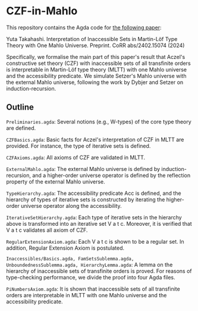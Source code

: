 # CZF-in-Mahlo

This repository contains the Agda code for [the following paper](https://doi.org/10.48550/arXiv.2402.15074):

Yuta Takahashi. Interpretation of Inaccessible Sets in Martin-Löf Type Theory with One Mahlo Universe. Preprint. CoRR abs/2402.15074 (2024)

Specifically, we formalise the main part of this paper's result that Aczel's constructive set theory (CZF) with inaccessible sets of all transfinite orders is interpretable in Martin-Löf type theory (MLTT) with one Mahlo universe and the accessibility predicate. We simulate Setzer's Mahlo universe with the external Mahlo universe, following the work by Dybjer and Setzer on induction-recursion.

## Outline

`Preliminaries.agda`:
Several notions (e.g., W-types) of the core type theory are defined.

`CZFBasics.agda`:
Basic facts for Aczel's interpretation of CZF in MLTT are provided. For instance, the type of iterative sets is defined.

`CZFAxioms.agda`:
All axioms of CZF are validated in MLTT.

`ExternalMahlo.agda`:
The external Mahlo universe is defined by induction-recursion, and a higher-order universe operator is defined by the reflection property of the external Mahlo universe.

`TypeHierarchy.agda`:
The accessibility predicate Acc is defined, and the hierarchy of types of iterative sets is constructed by iterating the higher-order universe operator along the accessibility.

`IterativeSetHierarchy.agda`:
Each type of iterative sets in the hierarchy above is transformed into an iterative set V a t c. Moreover, it is verified that V a t c validates all axiom of CZF.

`RegularExtensionAxiom.agda`:
Each V a t c is shown to be a regular set. In addition, Regular Extension Axiom is postulated.

`Inaccessibles/Basics.agda, FamSetsSublemma.agda, UnboundednessSublemma.agda, HierarchyLemma.agda`:
A lemma on the hierarchy of inaccessible sets of transfinite orders is proved. For reasons of type-checking performance, we divide the proof into four Agda files.

`PiNumbersAxiom.agda`:
It is shown that inaccessible sets of all transfinite orders are interpretable in MLTT with one Mahlo universe and the accessibility predicate.